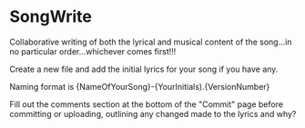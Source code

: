 # SongWrite

Collaborative writing of both the lyrical and musical content of the song...in no particular order...whichever comes first!!!

Create a new file and add the initial lyrics for your song if you have any.

Naming format is {NameOfYourSong}-{YourInitials).{VersionNumber}

Fill out the comments section at the bottom of the "Commit" page before committing or uploading, outlining any changed made to the lyrics and why?
